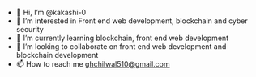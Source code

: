 - 👋 Hi, I’m @kakashi-0
- 👀 I’m interested in Front end web development, blockchain and cyber security
- 🌱 I’m currently learning blockchain, front end web development
- 💞️ I’m looking to collaborate on front end web development and blockchain development
- 📫 How to reach me ghchilwal510@gmail.com

<!---
kakashi-0/kakashi-0 is a ✨ special ✨ repository because its `README.md` (this file) appears on your GitHub profile.
You can click the Preview link to take a look at your changes.
--->
